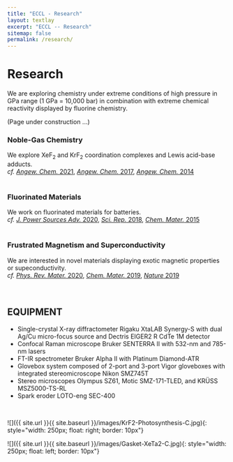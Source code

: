 ```yaml
---
title: "ECCL - Research"
layout: textlay
excerpt: "ECCL -- Research"
sitemap: false
permalink: /research/
---
```


# Research

We are exploring chemistry under extreme conditions of high pressure in GPa range (1 GPa = 10,000 bar) in combination with extreme chemical reactivity displayed by fluorine chemistry.

(Page under construction ...)

### Noble-Gas Chemistry
We explore XeF<sub>2</sub> and KrF<sub>2</sub> coordination complexes and Lewis acid-base adducts.
<br>*cf.* [*Angew. Chem.* 2021](https://doi.org/10.1002/anie.202014682), [*Angew. Chem.* 2017](https://doi.org/10.1002/anie.201611534), [*Angew. Chem.* 2014](https://doi.org/10.1002/anie.201406404)
<br>
<br>

### Fluorinated Materials
We work on fluorinated materials for batteries.
<br>*cf.* [*J. Power Sources Adv.* 2020](https://doi.org/10.1016/j.powera.2020.100032), [*Sci. Rep.* 2018](http://doi.org/10.1038/s41598-018-23991-2), [*Chem. Mater.* 2015](http://dx.doi.org/10.1021/acs.chemmater.5b02906)
<br>
<br>

### Frustrated Magnetism and Superconductivity
We are interested in novel materials displaying exotic magnetic properties or supeconductivity.
<br>*cf.* [*Phys. Rev. Mater.* 2020](https://doi.org/10.1103/PhysRevMaterials.4.114801), [*Chem. Mater.* 2019](https://doi.org/10.1021/acs.chemmater.9b01466), [*Nature* 2019](https://doi.org/10.1038/s41586-019-0932-x)
<br>
<br>
<br>

## EQUIPMENT
- Single-crystal X-ray diffractometer Rigaku XtaLAB Synergy-S with dual Ag/Cu micro-focus source and Dectris EIGER2 R CdTe 1M detector
- Confocal Raman microscope Bruker SENTERRA II with 532-nm and 785-nm lasers
- FT-IR spectrometer Bruker Alpha II with Platinum Diamond-ATR 
- Glovebox system composed of 2-port and 3-port Vigor gloveboxes with integrated stereomicroscope Nikon SMZ745T
- Stereo microscopes Olympus SZ61, Motic SMZ-171-TLED, and KRÜSS MSZ5000-TS-RL
- Spark eroder LOTO-eng SEC-400
<br>

![]({{ site.url }}{{ site.baseurl }}/images/KrF2-Photosynthesis-C.jpg){: style="width: 250px; float: right; border: 10px"}



![]({{ site.url }}{{ site.baseurl }}/images/Gasket-XeTa2-C.jpg){: style="width: 250px; float: left; border: 10px"}


